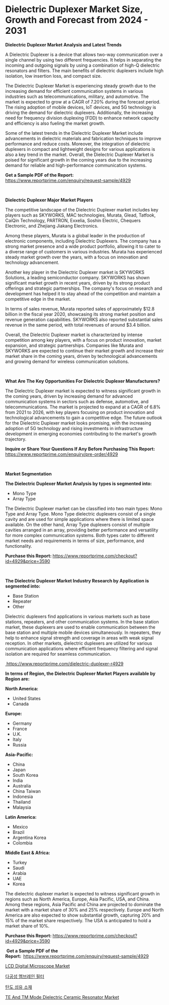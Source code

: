 <p><h1>Dielectric Duplexer Market Size, Growth and Forecast from 2024 - 2031</h1></p><p><strong>Dielectric Duplexer Market Analysis and Latest Trends</strong></p>
<p><p>A Dielectric Duplexer is a device that allows two-way communication over a single channel by using two different frequencies. It helps in separating the incoming and outgoing signals by using a combination of high-Q dielectric resonators and filters. The main benefits of dielectric duplexers include high isolation, low insertion loss, and compact size.</p><p>The Dielectric Duplexer Market is experiencing steady growth due to the increasing demand for efficient communication systems in various industries such as telecommunications, military, and automotive. The market is expected to grow at a CAGR of 7.20% during the forecast period. The rising adoption of mobile devices, IoT devices, and 5G technology is driving the demand for dielectric duplexers. Additionally, the increasing need for frequency division duplexing (FDD) to enhance network capacity and efficiency is also fueling the market growth.</p><p>Some of the latest trends in the Dielectric Duplexer Market include advancements in dielectric materials and fabrication techniques to improve performance and reduce costs. Moreover, the integration of dielectric duplexers in compact and lightweight designs for various applications is also a key trend in the market. Overall, the Dielectric Duplexer Market is poised for significant growth in the coming years due to the increasing demand for reliable and high-performance communication systems.</p></p>
<p><strong>Get a Sample PDF of the Report:&nbsp;</strong> <a href="https://www.reportprime.com/enquiry/request-sample/4929">https://www.reportprime.com/enquiry/request-sample/4929</a></p>
<p>&nbsp;</p>
<p><strong>Dielectric Duplexer Major Market Players</strong></p>
<p><p>The competitive landscape of the Dielectric Duplexer market includes key players such as SKYWORKS, MAC technologies, Murata, Glead, Tatfook, CaiQin Technology, PARTRON, Exxelia, Soshin Electric, Chequers Electronic, and Zhejiang Jiakang Electronics. </p><p>Among these players, Murata is a global leader in the production of electronic components, including Dielectric Duplexers. The company has a strong market presence and a wide product portfolio, allowing it to cater to a diverse range of customers in various industries. Murata has experienced steady market growth over the years, with a focus on innovation and technology advancement.</p><p>Another key player in the Dielectric Duplexer market is SKYWORKS Solutions, a leading semiconductor company. SKYWORKS has shown significant market growth in recent years, driven by its strong product offerings and strategic partnerships. The company's focus on research and development has helped it to stay ahead of the competition and maintain a competitive edge in the market.</p><p>In terms of sales revenue, Murata reported sales of approximately $12.8 billion in the fiscal year 2020, showcasing its strong market position and revenue generation capabilities. SKYWORKS also reported substantial sales revenue in the same period, with total revenues of around $3.4 billion.</p><p>Overall, the Dielectric Duplexer market is characterized by intense competition among key players, with a focus on product innovation, market expansion, and strategic partnerships. Companies like Murata and SKYWORKS are expected to continue their market growth and increase their market share in the coming years, driven by technological advancements and growing demand for wireless communication solutions.</p></p>
<p>&nbsp;</p>
<p><strong>What Are The Key Opportunities For Dielectric Duplexer Manufacturers?</strong></p>
<p><p>The Dielectric Duplexer market is expected to witness significant growth in the coming years, driven by increasing demand for advanced communication systems in sectors such as defense, automotive, and telecommunications. The market is projected to expand at a CAGR of 6.8% from 2021 to 2026, with key players focusing on product innovation and technological advancements to gain a competitive edge. The future outlook for the Dielectric Duplexer market looks promising, with the increasing adoption of 5G technology and rising investments in infrastructure development in emerging economies contributing to the market's growth trajectory.</p></p>
<p><strong>Inquire or Share Your Questions If Any Before Purchasing This Report:</strong> <a href="https://www.reportprime.com/enquiry/pre-order/4929">https://www.reportprime.com/enquiry/pre-order/4929</a></p>
<p>&nbsp;</p>
<p><strong>Market Segmentation</strong></p>
<p><strong>The Dielectric Duplexer Market Analysis by types is segmented into:</strong></p>
<p><ul><li>Mono Type</li><li>Array Type</li></ul></p>
<p><p>The Dielectric Duplexer market can be classified into two main types: Mono Type and Array Type. Mono Type dielectric duplexers consist of a single cavity and are used for simple applications where there is limited space available. On the other hand, Array Type duplexers consist of multiple cavities arranged in an array, providing better performance and versatility for more complex communication systems. Both types cater to different market needs and requirements in terms of size, performance, and functionality.</p></p>
<p><strong>Purchase this Report:&nbsp;</strong><a href="https://www.reportprime.com/checkout?id=4929&price=3590">https://www.reportprime.com/checkout?id=4929&price=3590</a></p>
<p>&nbsp;</p>
<p><strong>The Dielectric Duplexer Market Industry Research by Application is segmented into:</strong></p>
<p><ul><li>Base Station</li><li>Repeater</li><li>Other</li></ul></p>
<p><p>Dielectric duplexers find applications in various markets such as base stations, repeaters, and other communication systems. In the base station market, these duplexers are used to enable communication between the base station and multiple mobile devices simultaneously. In repeaters, they help to enhance signal strength and coverage in areas with weak signal reception. In other markets, dielectric duplexers are utilized for various communication applications where efficient frequency filtering and signal isolation are required for seamless communication.</p></p>
<p><a href="https://www.reportprime.com/dielectric-duplexer-r4929">&nbsp;https://www.reportprime.com/dielectric-duplexer-r4929</a></p>
<p><strong>In terms of Region, the Dielectric Duplexer Market Players available by Region are:</strong></p>
<p>
    <p> <strong> North America: </strong>
        <ul>
            <li>United States</li>
            <li>Canada</li>
        </ul>
        </p> 
    <p> <strong> Europe: </strong>
        <ul>
            <li>Germany</li>
            <li>France</li>
            <li>U.K.</li>
            <li>Italy</li>
            <li>Russia</li>
        </ul>
        </p> 
    <p> <strong> Asia-Pacific: </strong>
        <ul>
            <li>China</li>
            <li>Japan</li>
            <li>South Korea</li>
            <li>India</li>
            <li>Australia</li>
            <li>China Taiwan</li>
            <li>Indonesia</li>
            <li>Thailand</li>
            <li>Malaysia</li>
        </ul>
        </p> 
    <p> <strong> Latin America: </strong>
        <ul>
            <li>Mexico</li>
            <li>Brazil</li>
            <li>Argentina Korea</li>
            <li>Colombia</li>
        </ul>
        </p> 
    <p> <strong> Middle East & Africa: </strong>
        <ul>
            <li>Turkey</li>
            <li>Saudi</li>
            <li>Arabia</li>
            <li>UAE</li>
            <li>Korea</li>
        </ul>
    </p>
    </p>
<p><p>The dielectric duplexer market is expected to witness significant growth in regions such as North America, Europe, Asia Pacific, USA, and China. Among these regions, Asia Pacific and China are projected to dominate the market with a market share of 30% and 25% respectively. Europe and North America are also expected to show substantial growth, capturing 20% and 15% of the market share respectively. The USA is anticipated to hold a market share of 10%.</p></p>
<p><strong>Purchase this Report: </strong><a href="https://www.reportprime.com/checkout?id=4929&price=3590">https://www.reportprime.com/checkout?id=4929&price=3590</a></p>
<p>&nbsp;<strong>Get a Sample PDF of the Report:&nbsp;&nbsp;</strong><a href="https://www.reportprime.com/enquiry/request-sample/4929">https://www.reportprime.com/enquiry/request-sample/4929</a></p>
<p><strong></strong></p>
<p><p><a href="https://github.com/wusalecollins540tpqoz/Market-Research-Report-List-2/blob/main/lcd-digital-microscope-market.md">LCD Digital Microscope Market</a></p><p><a href="https://github.com/royErdmtyan906778/Market-Research-Report-List-1/blob/main/490236170306.md">다공성 멤브레인 필터</a></p><p><a href="https://github.com/valroy852/Market-Research-Report-List-1/blob/main/399910670307.md">탄도 섬유 소재</a></p><p><a href="https://github.com/kathiaseamanalvaradovlprc2h/Market-Research-Report-List-2/blob/main/te-and-tm-mode-dielectric-ceramic-resonator-market.md">TE And TM Mode Dielectric Ceramic Resonator Market</a></p></p>